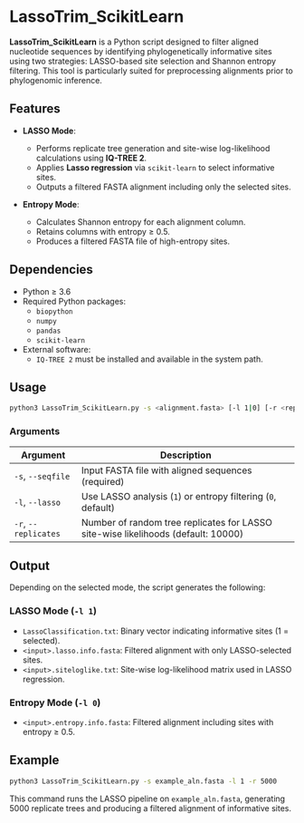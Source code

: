 # LassoTrim_ScikitLearn

**LassoTrim_ScikitLearn** is a Python script designed to filter aligned nucleotide sequences by identifying phylogenetically informative sites using two strategies: LASSO-based site selection and Shannon entropy filtering. This tool is particularly suited for preprocessing alignments prior to phylogenomic inference.

## Features

- **LASSO Mode**: 
  - Performs replicate tree generation and site-wise log-likelihood calculations using **IQ-TREE 2**.
  - Applies **Lasso regression** via `scikit-learn` to select informative sites.
  - Outputs a filtered FASTA alignment including only the selected sites.

- **Entropy Mode**:
  - Calculates Shannon entropy for each alignment column.
  - Retains columns with entropy ≥ 0.5.
  - Produces a filtered FASTA file of high-entropy sites.

## Dependencies

- Python ≥ 3.6  
- Required Python packages:
  - `biopython`
  - `numpy`
  - `pandas`
  - `scikit-learn`
- External software:
  - `IQ-TREE 2` must be installed and available in the system path.

## Usage

```bash
python3 LassoTrim_ScikitLearn.py -s <alignment.fasta> [-l 1|0] [-r <replicates>]
```

### Arguments

| Argument        | Description                                                                 |
|----------------|-----------------------------------------------------------------------------|
| `-s`, `--seqfile`   | Input FASTA file with aligned sequences (required)                         |
| `-l`, `--lasso`     | Use LASSO analysis (`1`) or entropy filtering (`0`, default)              |
| `-r`, `--replicates`| Number of random tree replicates for LASSO site-wise likelihoods (default: 10000) |

## Output

Depending on the selected mode, the script generates the following:

### LASSO Mode (`-l 1`)
- `LassoClassification.txt`: Binary vector indicating informative sites (1 = selected).
- `<input>.lasso.info.fasta`: Filtered alignment with only LASSO-selected sites.
- `<input>.siteloglike.txt`: Site-wise log-likelihood matrix used in LASSO regression.

### Entropy Mode (`-l 0`)
- `<input>.entropy.info.fasta`: Filtered alignment including sites with entropy ≥ 0.5.

## Example

```bash
python3 LassoTrim_ScikitLearn.py -s example_aln.fasta -l 1 -r 5000
```

This command runs the LASSO pipeline on `example_aln.fasta`, generating 5000 replicate trees and producing a filtered alignment of informative sites.
